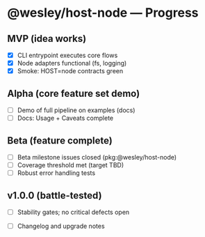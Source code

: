 # @wesley/host-node — Progress

## MVP (idea works)
- [x] CLI entrypoint executes core flows
- [x] Node adapters functional (fs, logging)
- [x] Smoke: HOST=node contracts green

## Alpha (core feature set demo)
- [ ] Demo of full pipeline on examples (docs)
- [ ] Docs: Usage + Caveats complete

## Beta (feature complete)
- [ ] Beta milestone issues closed (pkg:@wesley/host-node)
- [ ] Coverage threshold met (target TBD)
- [ ] Robust error handling tests

## v1.0.0 (battle-tested)
- [ ] Stability gates; no critical defects open
- [ ] Changelog and upgrade notes

